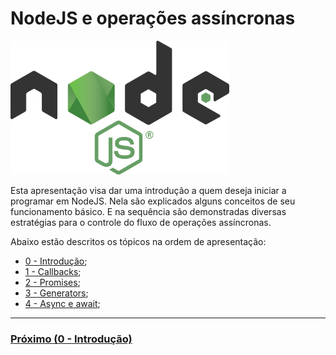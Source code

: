 # NodeJS e operações assíncronas

<img src="https://github.com/FelipeMonobe/apresentacoes/blob/master/operacoes_assincronas/images/logo.png" width="350" alt="NodeJS">

Esta apresentação visa dar uma introdução a quem deseja iniciar a programar em NodeJS.
Nela são explicados alguns conceitos de seu funcionamento básico.
E na sequência são demonstradas diversas estratégias para o controle do fluxo de
operações assíncronas.

Abaixo estão descritos os tópicos na ordem de apresentação:

* [0 - Introdução](0_introducao);
* [1 - Callbacks](1_callbacks);
* [2 - Promises](2_promises);
* [3 - Generators](3_generators);
* [4 - Async e await](4_async);

---

### [Próximo (0 - Introdução)](0_introducao/README.md)
